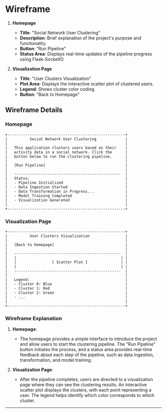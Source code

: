 # Wireframe

1. **Homepage**
   - **Title**: "Social Network User Clustering"
   - **Description**: Brief explanation of the project's purpose and functionality.
   - **Button**: "Run Pipeline"
   - **Status Area**: Displays real-time updates of the pipeline progress using Flask-SocketIO.

2. **Visualization Page**
   - **Title**: "User Clusters Visualization"
   - **Plot Area**: Displays the interactive scatter plot of clustered users.
   - **Legend**: Shows cluster color coding.
   - **Button**: "Back to Homepage"

## Wireframe Details

### Homepage

```
+-----------------------------------------------------+
|          Social Network User Clustering             |
|                                                     |
|   This application clusters users based on their    |
|   activity data in a social network. Click the      |
|   button below to run the clustering pipeline.      |
|                                                     |
|   [Run Pipeline]                                    |
|                                                     |
|   ------------------------------------------------  |
|   Status:                                           |
|   - Pipeline Initialized                            |
|   - Data Ingestion Started                          |
|   - Data Transformation in Progress...              |
|   - Model Training Completed                        |
|   - Visualization Generated                         |
|                                                     |
+-----------------------------------------------------+
```

### Visualization Page

```
+-----------------------------------------------------+
|          User Clusters Visualization                |
|                                                     |
|   [Back to Homepage]                                |
|                                                     |
|   ------------------------------------------------  |
|   |                                               | |
|   |                [ Scatter Plot ]               | |
|   |                                               | |
|   ------------------------------------------------  |
|                                                     |
|   Legend:                                           |
|   - Cluster 0: Blue                                 |
|   - Cluster 1: Red                                  |
|   - Cluster 2: Green                                |
|   - ...                                             |
|                                                     |
+-----------------------------------------------------+
```

### Wireframe Explanation

1. **Homepage**:
   - The homepage provides a simple interface to introduce the project and allow users to start the clustering pipeline. The "Run Pipeline" button initiates the process, and a status area provides real-time feedback about each step of the pipeline, such as data ingestion, transformation, and model training.

2. **Visualization Page**:
   - After the pipeline completes, users are directed to a visualization page where they can see the clustering results. An interactive scatter plot displays the clusters, with each point representing a user. The legend helps identify which color corresponds to which cluster.

---
